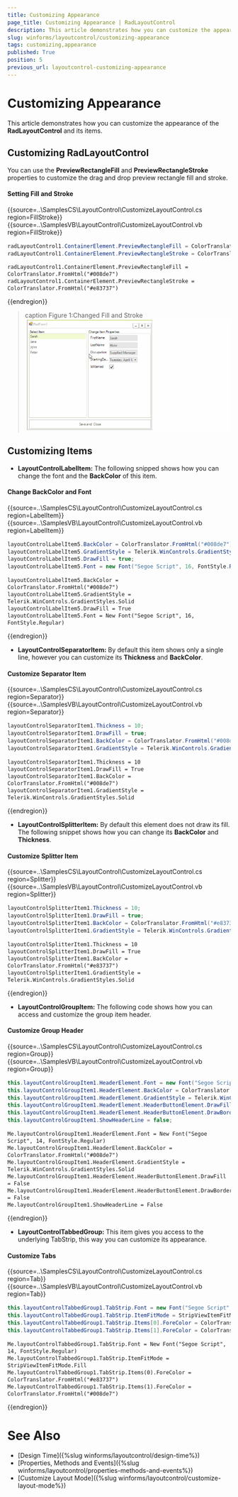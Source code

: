 ```yaml
---
title: Customizing Appearance
page_title: Customizing Appearance | RadLayoutControl
description: This article demonstrates how you can customize the appearance of the RadLayoutControl and its items.
slug: winforms/layoutcontrol/customizing-appearance
tags: customizing,appearance
published: True
position: 5
previous_url: layoutcontrol-customizing-appearance
---
```


# Customizing Appearance

This article demonstrates how you can customize the appearance of the __RadLayoutControl__ and its items.

## Customizing RadLayoutControl

You can use the __PreviewRectangleFill__ and __PreviewRectangleStroke__  properties to customize the drag and drop preview rectangle fill and stroke.

#### Setting Fill and Stroke

{{source=..\SamplesCS\LayoutControl\CustomizeLayoutControl.cs region=FillStroke}} 
{{source=..\SamplesVB\LayoutControl\CustomizeLayoutControl.vb region=FillStroke}} 

````C#
radLayoutControl1.ContainerElement.PreviewRectangleFill = ColorTranslator.FromHtml("#008de7");
radLayoutControl1.ContainerElement.PreviewRectangleStroke = ColorTranslator.FromHtml("#e83737");

````
````VB.NET
radLayoutControl1.ContainerElement.PreviewRectangleFill = ColorTranslator.FromHtml("#008de7")
radLayoutControl1.ContainerElement.PreviewRectangleStroke = ColorTranslator.FromHtml("#e83737")

````

{{endregion}} 

>caption Figure 1:Changed Fill and Stroke
![layoutcontrol-customize-appearance 001](images/layoutcontrol-customize-appearance001.gif)

## Customizing Items

* __LayoutControlLabelItem:__ The following snipped shows how you can change the font and the __BackColor__ of this item.

#### Change BackColor and Font

{{source=..\SamplesCS\LayoutControl\CustomizeLayoutControl.cs region=LabelItem}} 
{{source=..\SamplesVB\LayoutControl\CustomizeLayoutControl.vb region=LabelItem}} 

````C#
layoutControlLabelItem5.BackColor = ColorTranslator.FromHtml("#008de7");
layoutControlLabelItem5.GradientStyle = Telerik.WinControls.GradientStyles.Solid;
layoutControlLabelItem5.DrawFill = true;
layoutControlLabelItem5.Font = new Font("Segoe Script", 16, FontStyle.Regular);

````
````VB.NET
layoutControlLabelItem5.BackColor = ColorTranslator.FromHtml("#008de7")
layoutControlLabelItem5.GradientStyle = Telerik.WinControls.GradientStyles.Solid
layoutControlLabelItem5.DrawFill = True
layoutControlLabelItem5.Font = New Font("Segoe Script", 16, FontStyle.Regular)

````

{{endregion}} 

* __LayoutControlSeparatorItem:__ By default this item shows only a single line, however you can customize its __Thickness__ and __BackColor__.

#### Customize Separator Item

{{source=..\SamplesCS\LayoutControl\CustomizeLayoutControl.cs region=Separator}} 
{{source=..\SamplesVB\LayoutControl\CustomizeLayoutControl.vb region=Separator}} 

````C#
layoutControlSeparatorItem1.Thickness = 10;
layoutControlSeparatorItem1.DrawFill = true;
layoutControlSeparatorItem1.BackColor = ColorTranslator.FromHtml("#008de7");
layoutControlSeparatorItem1.GradientStyle = Telerik.WinControls.GradientStyles.Solid;

````
````VB.NET
layoutControlSeparatorItem1.Thickness = 10
layoutControlSeparatorItem1.DrawFill = True
layoutControlSeparatorItem1.BackColor = ColorTranslator.FromHtml("#008de7")
layoutControlSeparatorItem1.GradientStyle = Telerik.WinControls.GradientStyles.Solid

````

{{endregion}} 

* __LayoutControlSplitterItem:__ By default this element does not draw its fill. The following snippet shows how you can change its __BackColor__ and __Thickness__.

#### Customize Splitter Item

{{source=..\SamplesCS\LayoutControl\CustomizeLayoutControl.cs region=Splitter}} 
{{source=..\SamplesVB\LayoutControl\CustomizeLayoutControl.vb region=Splitter}} 

````C#
layoutControlSplitterItem1.Thickness = 10;
layoutControlSplitterItem1.DrawFill = true;
layoutControlSplitterItem1.BackColor = ColorTranslator.FromHtml("#e83737");
layoutControlSplitterItem1.GradientStyle = Telerik.WinControls.GradientStyles.Solid;

````
````VB.NET
layoutControlSplitterItem1.Thickness = 10
layoutControlSplitterItem1.DrawFill = True
layoutControlSplitterItem1.BackColor = ColorTranslator.FromHtml("#e83737")
layoutControlSplitterItem1.GradientStyle = Telerik.WinControls.GradientStyles.Solid

````

{{endregion}} 

* __LayoutControlGroupItem:__ The following code shows how you can access and customize the group item header.

#### Customize Group Header

{{source=..\SamplesCS\LayoutControl\CustomizeLayoutControl.cs region=Group}} 
{{source=..\SamplesVB\LayoutControl\CustomizeLayoutControl.vb region=Group}} 

````C#
this.layoutControlGroupItem1.HeaderElement.Font = new Font("Segoe Script", 14, FontStyle.Regular);
this.layoutControlGroupItem1.HeaderElement.BackColor = ColorTranslator.FromHtml("#008de7");
this.layoutControlGroupItem1.HeaderElement.GradientStyle = Telerik.WinControls.GradientStyles.Solid;
this.layoutControlGroupItem1.HeaderElement.HeaderButtonElement.DrawFill = false;
this.layoutControlGroupItem1.HeaderElement.HeaderButtonElement.DrawBorder = false;
this.layoutControlGroupItem1.ShowHeaderLine = false;

````
````VB.NET
Me.layoutControlGroupItem1.HeaderElement.Font = New Font("Segoe Script", 14, FontStyle.Regular)
Me.layoutControlGroupItem1.HeaderElement.BackColor = ColorTranslator.FromHtml("#008de7")
Me.layoutControlGroupItem1.HeaderElement.GradientStyle = Telerik.WinControls.GradientStyles.Solid
Me.layoutControlGroupItem1.HeaderElement.HeaderButtonElement.DrawFill = False
Me.layoutControlGroupItem1.HeaderElement.HeaderButtonElement.DrawBorder = False
Me.layoutControlGroupItem1.ShowHeaderLine = False

````

{{endregion}} 

* __LayoutControlTabbedGroup:__ This item gives you access to the underlying TabStrip, this way you can customize its appearance.

#### Customize Tabs

{{source=..\SamplesCS\LayoutControl\CustomizeLayoutControl.cs region=Tab}} 
{{source=..\SamplesVB\LayoutControl\CustomizeLayoutControl.vb region=Tab}} 

````C#
this.layoutControlTabbedGroup1.TabStrip.Font = new Font("Segoe Script", 14, FontStyle.Regular);
this.layoutControlTabbedGroup1.TabStrip.ItemFitMode = StripViewItemFitMode.Fill;
this.layoutControlTabbedGroup1.TabStrip.Items[0].ForeColor = ColorTranslator.FromHtml("#e83737");
this.layoutControlTabbedGroup1.TabStrip.Items[1].ForeColor = ColorTranslator.FromHtml("#008de7");

````
````VB.NET
Me.layoutControlTabbedGroup1.TabStrip.Font = New Font("Segoe Script", 14, FontStyle.Regular)
Me.layoutControlTabbedGroup1.TabStrip.ItemFitMode = StripViewItemFitMode.Fill
Me.layoutControlTabbedGroup1.TabStrip.Items(0).ForeColor = ColorTranslator.FromHtml("#e83737")
Me.layoutControlTabbedGroup1.TabStrip.Items(1).ForeColor = ColorTranslator.FromHtml("#008de7")

````

{{endregion}} 

# See Also

* [Design Time]({%slug winforms/layoutcontrol/design-time%})
* [Properties, Methods and Events]({%slug winforms/layoutcontrol/properties-methods-and-events%})
* [Customize Layout Mode]({%slug winforms/layoutcontrol/customize-layout-mode%})
